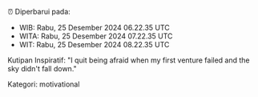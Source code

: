 ⏰ Diperbarui pada:
- WIB: Rabu, 25 Desember 2024 06.22.35 UTC
- WITA: Rabu, 25 Desember 2024 07.22.35 UTC
- WIT: Rabu, 25 Desember 2024 08.22.35 UTC

Kutipan Inspiratif:
"I quit being afraid when my first venture failed and the sky didn't fall down."


Kategori: motivational


